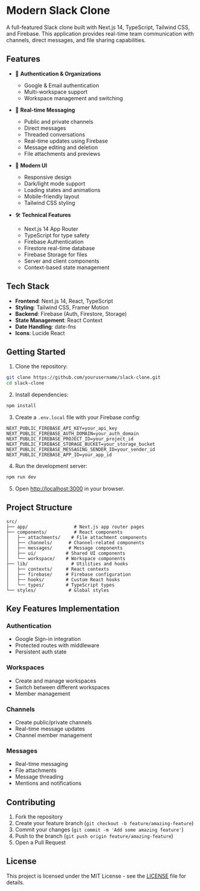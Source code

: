 # Modern Slack Clone

A full-featured Slack clone built with Next.js 14, TypeScript, Tailwind CSS, and Firebase. This application provides real-time team communication with channels, direct messages, and file sharing capabilities.

## Features

- 🔐 **Authentication & Organizations**
  - Google & Email authentication
  - Multi-workspace support
  - Workspace management and switching

- 💬 **Real-time Messaging**
  - Public and private channels
  - Direct messages
  - Threaded conversations
  - Real-time updates using Firebase
  - Message editing and deletion
  - File attachments and previews

- 🎨 **Modern UI**
  - Responsive design
  - Dark/light mode support
  - Loading states and animations
  - Mobile-friendly layout
  - Tailwind CSS styling

- 🛠 **Technical Features**
  - Next.js 14 App Router
  - TypeScript for type safety
  - Firebase Authentication
  - Firestore real-time database
  - Firebase Storage for files
  - Server and client components
  - Context-based state management

## Tech Stack

- **Frontend**: Next.js 14, React, TypeScript
- **Styling**: Tailwind CSS, Framer Motion
- **Backend**: Firebase (Auth, Firestore, Storage)
- **State Management**: React Context
- **Date Handling**: date-fns
- **Icons**: Lucide React

## Getting Started

1. Clone the repository:
```bash
git clone https://github.com/yourusername/slack-clone.git
cd slack-clone
```

2. Install dependencies:
```bash
npm install
```

3. Create a `.env.local` file with your Firebase config:
```
NEXT_PUBLIC_FIREBASE_API_KEY=your_api_key
NEXT_PUBLIC_FIREBASE_AUTH_DOMAIN=your_auth_domain
NEXT_PUBLIC_FIREBASE_PROJECT_ID=your_project_id
NEXT_PUBLIC_FIREBASE_STORAGE_BUCKET=your_storage_bucket
NEXT_PUBLIC_FIREBASE_MESSAGING_SENDER_ID=your_sender_id
NEXT_PUBLIC_FIREBASE_APP_ID=your_app_id
```

4. Run the development server:
```bash
npm run dev
```

5. Open [http://localhost:3000](http://localhost:3000) in your browser.

## Project Structure

```
src/
├── app/                 # Next.js app router pages
├── components/          # React components
│   ├── attachments/    # File attachment components
│   ├── channels/      # Channel-related components
│   ├── messages/      # Message components
│   ├── ui/           # Shared UI components
│   └── workspace/    # Workspace components
├── lib/                # Utilities and hooks
│   ├── contexts/     # React contexts
│   ├── firebase/     # Firebase configuration
│   ├── hooks/        # Custom React hooks
│   └── types/        # TypeScript types
└── styles/            # Global styles
```

## Key Features Implementation

### Authentication
- Google Sign-in integration
- Protected routes with middleware
- Persistent auth state

### Workspaces
- Create and manage workspaces
- Switch between different workspaces
- Member management

### Channels
- Create public/private channels
- Real-time message updates
- Channel member management

### Messages
- Real-time messaging
- File attachments
- Message threading
- Mentions and notifications

## Contributing

1. Fork the repository
2. Create your feature branch (`git checkout -b feature/amazing-feature`)
3. Commit your changes (`git commit -m 'Add some amazing feature'`)
4. Push to the branch (`git push origin feature/amazing-feature`)
5. Open a Pull Request

## License

This project is licensed under the MIT License - see the [LICENSE](LICENSE) file for details.
